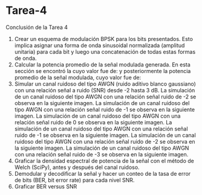 # Tarea-4
Conclusión de la Tarea 4
1. Crear un esquema de modulación BPSK para los bits presentados. Esto implica asignar una forma de onda sinusoidal normalizada (amplitud unitaria) para cada bit y luego una concatenación de todas estas formas de onda.
2. Calcular la potencia promedio de la señal modulada generada.
En esta sección se encontró la cuyo valor fue de:
y posteriormente la potencia promedio de la señal modulada, cuyo valor fue de:
3. Simular un canal ruidoso del tipo AWGN (ruido aditivo blanco gaussiano) con una relación señal a ruido (SNR) desde -2 hasta 3 dB.
La simulación de un canal ruidoso del tipo AWGN con una relación señal ruido de -2 se observa en la siguiente imagen.
La simulación de un canal ruidoso del tipo AWGN con una relación señal ruido de -1 se observa en la siguiente imagen.
La simulación de un canal ruidoso del tipo AWGN con una relación señal ruido de 0 se observa en la siguiente imagen.
La simulación de un canal ruidoso del tipo AWGN con una relación señal ruido de -1 se observa en la siguiente imagen.
La simulación de un canal ruidoso del tipo AWGN con una relación señal ruido de -2 se observa en la siguiente imagen.
La simulación de un canal ruidoso del tipo AWGN con una relación señal ruido de -3 se observa en la siguiente imagen.
4. Graficar la densidad espectral de potencia de la señal con el método de Welch (SciPy), antes y después del canal ruidoso.
5. Demodular y decodificar la señal y hacer un conteo de la tasa de error de bits (BER, bit error rate) para cada nivel SNR.
6. Graficar BER versus SNR
